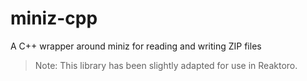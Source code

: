 miniz-cpp
=========

A C++ wrapper around miniz for reading and writing ZIP files

>Note: This library has been slightly adapted for use in Reaktoro.